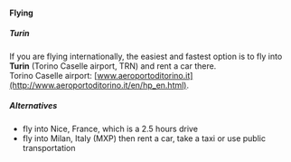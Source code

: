 #### Flying

##### Turin
  If you are flying internationally, the easiest and fastest option is to fly into **Turin** (Torino Caselle airport, TRN) and rent a car there.  
Torino Caselle airport: [www.aeroportoditorino.it](http://www.aeroportoditorino.it/en/hp_en.html).

##### Alternatives

  * fly into Nice, France, which is a 2.5 hours drive
  * fly into Milan, Italy (MXP) then rent a car, take a taxi or use public transportation 

